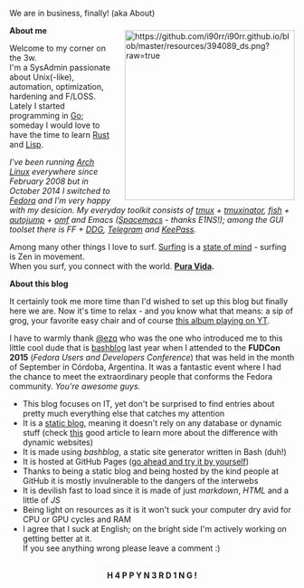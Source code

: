 We are in business, finally! (aka About)
<p><img src="https://github.com/i90rr/i90rr.github.io/blob/master/resources/394089_ds.png?raw=true" alt="https://github.com/i90rr/i90rr.github.io/blob/master/resources/394089_ds.png?raw=true" align="right" width="300" height="300" style="margin-left: 17px" vspace="8px">
</p>

**About me**

Welcome to my corner on the 3w.</br>
I'm a SysAdmin passionate about Unix(-like), automation, optimization, hardening and F/LOSS. Lately I started programming in [Go](https://golang.org); someday I would love to have the time to learn [Rust](https://rust-lang.org) and [Lisp](http://www.lispmachine.net).

*I've been running [Arch Linux](https://wiki.archlinux.org/index.php/Arch_Linux#Principles) everywhere since February 2008 but in October 2014 I switched to [Fedora](https://getfedora.org) and I'm very happy with my desicion. My everyday toolkit consists of [tmux](https://tmux.github.io) + [tmuxinator](https://github.com/tmuxinator/tmuxinator), [fish](http://fishshell.com) + [autojump](https://github.com/wting/autojump) + [omf](https://github.com/oh-my-fish/oh-my-fish) and Emacs ([Spacemacs](http://spacemacs.org) - thanks E1NS!); among the GUI toolset there is FF + [DDG](https://www.duckduckgo.com), [Telegram](https://desktop.telegram.com) and [KeePass](https://keepass.info).*

Among many other things I love to surf. [Surfing](http://www.surfertoday.com/surfing/8267-the-best-surfing-quotes-of-all-time) is a [state of mind](https://www.youtube.com/watch?v=ACMckXr1j4o) - surfing is Zen in movement.</br>
When you surf, you connect with the world. **[Pura Vida](http://bestcostaricantours.com/about/puravida.html).**

**About this blog**                                                                 

It certainly took me more time than I'd wished to set up this blog but finally here we are. Now it's time to relax - and you know what that means: a sip of grog, your favorite easy chair and of course [this album playing on YT](https://www.youtube.com/watch?v=g-BXxX1x4y8).

I have to warmly thank [@ezq](https://cardinali.org "Ezequiel Cardinali") who was the one who introduced me to this little cool dude that is [bashblog](https://github.com/cfenollosa/bashblog) last year when I attended to the **FUDCon 2015** (*Fedora Users and Developers Conference*) that was held in the month of September in Córdoba, Argentina. It was a fantastic event where I had the chance to meet the extraordinary people that conforms the Fedora community. *You're awesome guys.*

* This blog focuses on IT, yet don't be surprised to find entries about pretty much everything else that catches my attention
* It is a [static blog](https://www.staticgen.com), meaning it doesn't rely on any database or dynamic stuff (check [this](https://davidwalsh.name/introduction-static-site-generators) good article to learn more about the difference with dynamic websites)
* It is made using *bashblog*, a static site generator written in Bash (duh!)
* It is hosted at GitHub Pages ([go ahead and try it by yourself](https://pages.github.com "GitHub Pages"))
* Thanks to being a static blog and being hosted by the kind people at GitHub it is mostly invulnerable to the dangers of the interwebs
* It is devilish fast to load since it is made of just *markdown*, *HTML* and a little of *JS*
* Being light on resources as it is it won't suck your computer dry avid for CPU or GPU cycles and RAM
* I agree that I suck at English; on the bright side I'm actively working on getting better at it.                        
If you see anything wrong please leave a comment :)

<p align="center"></br><b>H 4 P P Y  N 3 R D 1 N G !</b></p>

